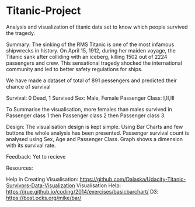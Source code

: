 # Titanic-Project
Analysis and visualization of titanic data set to know which people survived the tragedy.

Summary:
The sinking of the RMS Titanic is one of the most infamous shipwrecks in history.  On April 15, 1912, during her maiden voyage, the Titanic sank after colliding with an iceberg, killing 1502 out of 2224 passengers and crew. This sensational tragedy shocked the international community and led to better safety regulations for ships.

We have made a dataset of total of 891 pessengers and predicted their chance of survival

Survival: 0 Dead, 1 Survived
Sex: Male, Female
Passenger Class: I,II,III

To Summarise the visualisation, more females than males survived in Passenger class 1 then Passenger class 2 then Passenger class 3.

Design:
The visualisation design is kept simple. Using Bar Charts and few buttons the whole analysis has been presented.
Passenger survival count is analysed using Sex, Age and Passenger Class. 
Graph shows a dimension with its survival rate.

Feedback:
Yet to recieve

Resources:

Help in Creating Visualisation: https://github.com/Dalaska/Udacity-Titanic-Survivors-Data-Visualization
Visualisation Help: https://jrue.github.io/coding/2014/exercises/basicbarchart/
D3: https://bost.ocks.org/mike/bar/
